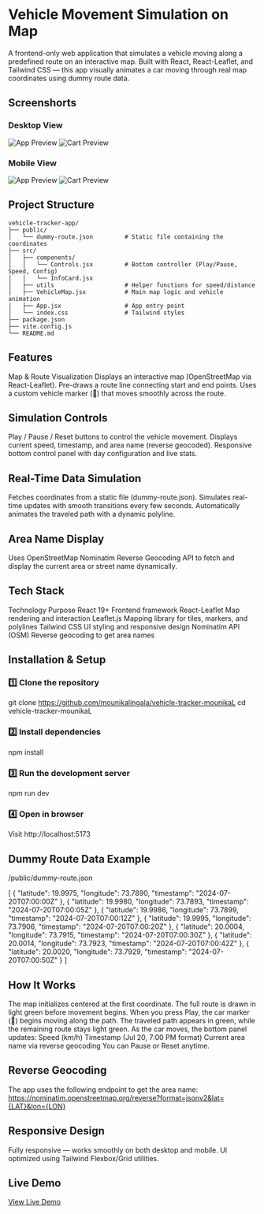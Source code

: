 # Vehicle Movement Simulation on Map

A frontend-only web application that simulates a vehicle moving along a predefined route on an interactive map.
Built with React, React-Leaflet, and Tailwind CSS — this app visually animates a car moving through real map coordinates using dummy route data.

## Screenshorts
### Desktop View
![App Preview](https://res.cloudinary.com/dblomc9cr/image/upload/v1761671807/Screenshot_2025-10-28_224538_x6mir3.png)
![Cart Preview](https://res.cloudinary.com/dblomc9cr/image/upload/v1761671806/Screenshot_2025-10-28_224517_emyjta.png)

### Mobile View
![App Preview](https://res.cloudinary.com/dblomc9cr/image/upload/v1761671805/Screenshot_2025-10-28_224414_hfcnyc.png)
![Cart Preview](https://res.cloudinary.com/dblomc9cr/image/upload/v1761671804/Screenshot_2025-10-28_224431_onhrik.png)

## Project Structure
```
vehicle-tracker-app/
├── public/
│   └── dummy-route.json         # Static file containing the coordinates
├── src/
│   ├── components/
│   │   └── Controls.jsx         # Bottom controller (Play/Pause, Speed, Config)
│   │   └── InfoCard.jsx         
│   ├── utils                    # Helper functions for speed/distance     
│   ├── VehicleMap.jsx           # Main map logic and vehicle animation
│   ├── App.jsx                  # App entry point
│   └── index.css                # Tailwind styles
├── package.json
├── vite.config.js
└── README.md
```

## Features
Map & Route Visualization
Displays an interactive map (OpenStreetMap via React-Leaflet).
Pre-draws a route line connecting start and end points.
Uses a custom vehicle marker (🚙) that moves smoothly across the route.

## Simulation Controls
Play / Pause / Reset buttons to control the vehicle movement.
Displays current speed, timestamp, and area name (reverse geocoded).
Responsive bottom control panel with day configuration and live stats.

## Real-Time Data Simulation
Fetches coordinates from a static file (dummy-route.json).
Simulates real-time updates with smooth transitions every few seconds.
Automatically animates the traveled path with a dynamic polyline.

## Area Name Display
Uses OpenStreetMap Nominatim Reverse Geocoding API
to fetch and display the current area or street name dynamically.

## Tech Stack
Technology	Purpose
React 19+	Frontend framework
React-Leaflet	Map rendering and interaction
Leaflet.js	Mapping library for tiles, markers, and polylines
Tailwind CSS	UI styling and responsive design
Nominatim API (OSM)	Reverse geocoding to get area names

## Installation & Setup
### 1️⃣ Clone the repository
git clone https://github.com/mounikalingala/vehicle-tracker-mounikaL
cd vehicle-tracker-mounikaL

### 2️⃣ Install dependencies
npm install

### 3️⃣ Run the development server
npm run dev

### 4️⃣ Open in browser

Visit http://localhost:5173

## Dummy Route Data Example

/public/dummy-route.json

[
  { "latitude": 19.9975, "longitude": 73.7890, "timestamp": "2024-07-20T07:00:00Z" },
  { "latitude": 19.9980, "longitude": 73.7893, "timestamp": "2024-07-20T07:00:05Z" },
  { "latitude": 19.9986, "longitude": 73.7899, "timestamp": "2024-07-20T07:00:12Z" },
  { "latitude": 19.9995, "longitude": 73.7906, "timestamp": "2024-07-20T07:00:20Z" },
  { "latitude": 20.0004, "longitude": 73.7915, "timestamp": "2024-07-20T07:00:30Z" },
  { "latitude": 20.0014, "longitude": 73.7923, "timestamp": "2024-07-20T07:00:42Z" },
  { "latitude": 20.0020, "longitude": 73.7929, "timestamp": "2024-07-20T07:00:50Z" }
]


## How It Works
The map initializes centered at the first coordinate.
The full route is drawn in light green before movement begins.
When you press Play, the car marker (🚙) begins moving along the path.
The traveled path appears in green, while the remaining route stays light green.
As the car moves, the bottom panel updates:
Speed (km/h)
Timestamp (Jul 20, 7:00 PM format)
Current area name via reverse geocoding
You can Pause or Reset anytime.

## Reverse Geocoding

The app uses the following endpoint to get the area name:
https://nominatim.openstreetmap.org/reverse?format=jsonv2&lat={LAT}&lon={LON}

## Responsive Design
Fully responsive — works smoothly on both desktop and mobile.
UI optimized using Tailwind Flexbox/Grid utilities.

## Live Demo 
[View Live Demo](https://vehicle-tracker-mounikal.netlify.app/)